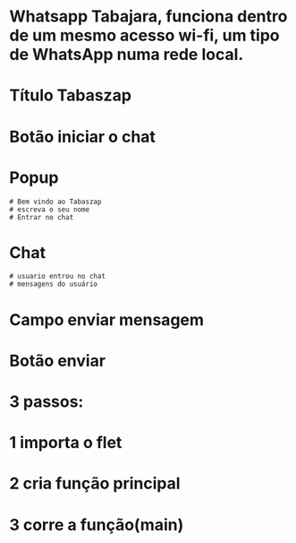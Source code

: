 
# Whatsapp Tabajara, funciona dentro de um mesmo acesso wi-fi, um tipo de WhatsApp numa rede local.

# Título Tabaszap
# Botão iniciar o chat
# Popup
    # Bem vindo ao Tabaszap
    # escreva o seu nome
    # Entrar no chat
# Chat
    # usuario entrou no chat
    # mensagens do usuário
# Campo enviar mensagem
# Botão enviar

# 3 passos:
# 1 importa o flet
# 2 cria função principal
# 3 corre a função(main)
